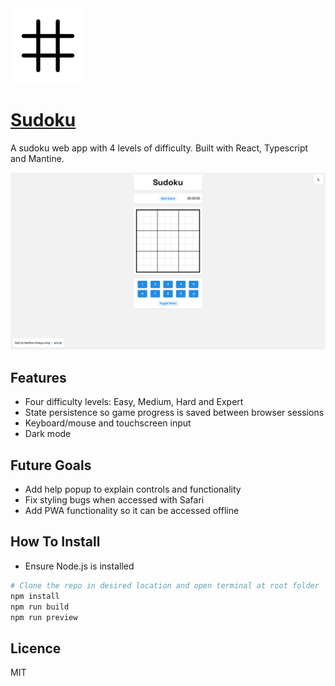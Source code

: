 <img src="https://github.com/mattkolega/sudoku/blob/media/icon.svg?raw=true" width="120" />

# [Sudoku](https://www.mattkolega.dev/sudoku)
A sudoku web app with 4 levels of difficulty. Built with React, Typescript and Mantine.

<img src="https://github.com/mattkolega/sudoku/blob/media/screenshot.png?raw=true" width="576" />

## Features
- Four difficulty levels: Easy, Medium, Hard and Expert
- State persistence so game progress is saved between browser sessions
- Keyboard/mouse and touchscreen input
- Dark mode

## Future Goals
- Add help popup to explain controls and functionality
- Fix styling bugs when accessed with Safari
- Add PWA functionality so it can be accessed offline

## How To Install
- Ensure Node.js is installed
```bash
# Clone the repo in desired location and open terminal at root folder
npm install
npm run build
npm run preview
```

## Licence
MIT
